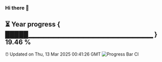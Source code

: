 ### Hi there 👋
⏳ Year progress { █████▁▁▁▁▁▁▁▁▁▁▁▁▁▁▁▁▁▁▁▁▁▁▁▁▁ } 19.46 %
---
⏰ Updated on Thu, 13 Mar 2025 00:41:26 GMT
![Progress Bar CI](https://github.com/Moyi321/Moyi321/workflows/Progress%20Bar%20CI/badge.svg)
